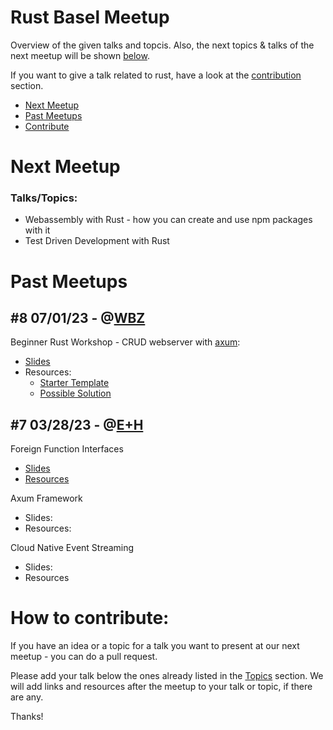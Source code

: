 # Rust Basel Meetup

Overview of the given talks and topcis. Also, the next topics & talks
of the next meetup will be shown [below](#next-meetup).

If you want to give a talk related to rust, have a look at the [contribution](#how-to-contribute) section.

- [Next Meetup](#next-meetup)
- [Past Meetups](#past-meetups)
- [Contribute](#how-to-contribute)

# Next Meetup

### Talks/Topics:
- Webassembly with Rust - how you can create and use npm packages with it
- Test Driven Development with Rust

# Past Meetups

## #8 07/01/23 - @[WBZ](https://www.wbz.ch/)

Beginner Rust Workshop - CRUD webserver with [axum](https://github.com/tokio-rs/axum):
  - [Slides](https://github.com/rust-basel/rust-meetup-8)
  - Resources:
    - [Starter Template](https://github.com/rust-basel/axum-pokedex-starter)
    - [Possible Solution](https://github.com/rust-basel/axum-pokedex)

## #7 03/28/23 - @[E+H](https://www.endress.com/en/endress-hauser-group/product-center-competencies/endress-hauser-digital-solutions)

Foreign Function Interfaces
- [Slides](https://docs.google.com/presentation/d/1h-85FV6myH_K9KIWYPGGgiB8Izp7zx5RUpfd3k2_0Ys/edit?usp=drivesdk) 
- [Resources](https://github.com/yguenduez/cxx-corrosion-ffi)

Axum Framework
- Slides: 
- Resources:

Cloud Native Event Streaming
- Slides:
- Resources

# How to contribute:

If you have an idea or a topic for a talk you want to present at our 
next meetup - you can do a pull request.

Please add your talk below the ones already listed in the [Topics](#talkstopics) section.
We will add links and resources after the meetup to your talk or topic, if there are any.

Thanks!
